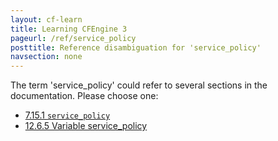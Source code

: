 ```yaml
---
layout: cf-learn
title: Learning CFEngine 3
pageurl: /ref/service_policy
posttitle: Reference disambiguation for 'service_policy'
navsection: none
---
```


The term 'service_policy' could refer to several sections in the documentation. Please choose one:

- [7\.15\.1 <code>service\_policy</code>](https://cfengine.com/manuals/cf3-reference.html#service_policy-in-services)
- [12\.6\.5 Variable service\_policy](https://cfengine.com/manuals/cf3-reference.html#Variable-service_policy)

